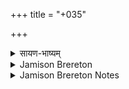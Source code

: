 +++
title = "+035"

+++

<details><summary>सायण-भाष्यम्</summary>

'ह्वयाम्यग्निम् ' इत्येकादशर्चं पञ्चमं सूक्तम् । हिरण्यस्तूप ऋषिः । आद्या नवमी च जगतीच्छन्दस्के। शिष्टास्त्रिष्टुभः । कृत्स्नस्य सूक्तस्य सविता देवता । आद्यायाः ‘ह्वयाम्यग्निम्' इत्यस्या अग्निमित्रावरुणरात्रिसवित्राख्या लिङ्गोक्तदेवताः । तथा चानुक्रान्तं- ह्वयाम्येकादश सावित्रं नवमी जगत्याद्या च लिङ्गोक्तदैवतपादास्त्रयः' इति । अभिप्लवषडहस्य चतुर्थेऽहनि वैश्वदेवशस्त्रे इदं सूक्तं सावित्रं निविद्धानम् । ‘तृतीयस्य त्र्यर्यमा' इति खण्डे सूत्रितं - 'ह्वयाम्यग्निमस्य मे द्यावापृथिवी इति तिस्रः ' (आश्व. श्रौ. ७. ७ ) इति ॥
</details>

<details><summary>Jamison Brereton</summary>

35  
Savitar (except Agni, Mitra and Varuṇa, Rātrī, and Savitar 1)  
Hiraṇyastūpa Āṅgirasa  
11 verses: triṣṭubh, except jagatī 1, 9  
After an initial verse invoking several gods, Savitar becomes the sole focus of the  hymn—Savitar primarily in his role as god of the evening, as was already suggested by the invocation of Night in verse 1c. The first part of the Savitar portion (vss.  2–5) describes the beauty of Savitar’s chariot and his journey through the night sky.  During this journey he (and his horses, vss. 2 and 5; see also 7–8) survey the crea tures and the larger cosmos in which they live, and in the second part of the hymn  (vss. 6–9) we learn what was seen. These verses enumerate the parts of the cosmos  and sketch its dimensions. This section is presented as mystical instruction (see esp.  vs. 6d), which raises cosmic questions (vs. 7cd), especially about what happens to  the sun during the night that Savitar is presiding over. The anxieties raised by the  absence of the sun are put to rest by Savitar’s ability to pervade the whole realm (vs.  9), and the hymn ends with an invitation to the god to come to us along his well  
maintained route through the midspace (vss. 10–11).
</details>

<details><summary>Jamison Brereton Notes</summary>

Savitar
</details>
